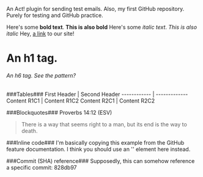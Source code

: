 An Act! plugin for sending test emails.  Also, my first GitHub repository.
Purely for testing and GitHub practice.

Here's some **bold text**.  __This is also bold__
Here's some *italic text*.  _This is also italic_
Hey, [a link](http://www.compu-tutor.net) to our site!

# An h1 tag.
###### An h6 tag.  See the pattern?

###Tables###
First Header | Second Header
------------ | -------------
Content R1C1 | Content R1C2
Content R2C1 | Content R2C2

###Blockquotes###
Proverbs 14:12 (ESV)
> There is a way that seems right to a man,
> but its end is the way to death.

###Inline code###
I'm basically copying this example from the GitHub feature documentation.
I think you should use an '<addr>' element here instead.

###Commit (SHA) reference###
Supposedly, this can somehow reference a specific commit: 828db97
